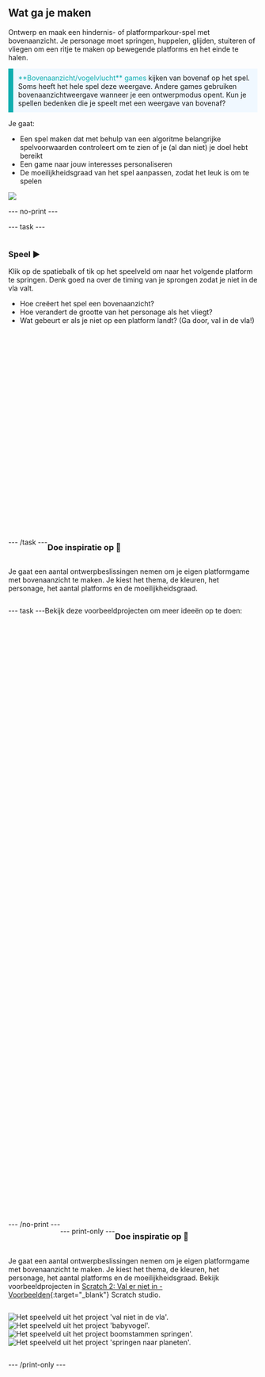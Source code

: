 ## Wat ga je maken

Ontwerp en maak een hindernis- of platformparkour-spel met bovenaanzicht. Je personage moet springen, huppelen, glijden, stuiteren of vliegen om een ritje te maken op bewegende platforms en het einde te halen.

<p style="border-left: solid; border-width:10px; border-color: #0faeb0; background-color: aliceblue; padding: 10px;">
<span style="color: #0faeb0">**Bovenaanzicht/vogelvlucht** games</span> kijken van bovenaf op het spel. Soms heeft het hele spel deze weergave. Andere games gebruiken bovenaanzichtweergave wanneer je een ontwerpmodus opent. Kun je spellen bedenken die je speelt met een weergave van bovenaf? 
</p>

Je gaat:
+ Een spel maken dat met behulp van een algoritme belangrijke spelvoorwaarden controleert om te zien of je (al dan niet) je doel hebt bereikt
+ Een game naar jouw interesses personaliseren
+ De moeilijkheidsgraad van het spel aanpassen, zodat het leuk is om te spelen

![](images/example-strip.png)

--- no-print ---

--- task ---

<div style="display: flex; flex-wrap: wrap">
<div style="flex-basis: 175px; flex-grow: 1">  

### Speel ▶️ 

Klik op de spatiebalk of tik op het speelveld om naar het volgende platform te springen. Denk goed na over de timing van je sprongen zodat je niet in de vla valt.

+ Hoe creëert het spel een bovenaanzicht? 
+ Hoe verandert de grootte van het personage als het vliegt? 
+ Wat gebeurt er als je niet op een platform landt? (Ga door, val in de vla!)

</div>

<div>
<div class="scratch-preview" style="margin-left: 15px;">
  <iframe allowtransparency="true" width="485" height="402" src="" frameborder="0"></iframe>
</div>

</div>

--- /task ---

### Doe inspiratie op 💭

Je gaat een aantal ontwerpbeslissingen nemen om je eigen platformgame met bovenaanzicht te maken. Je kiest het thema, de kleuren, het personage, het aantal platforms en de moeilijkheidsgraad.

--- task ---

Bekijk deze voorbeeldprojecten om meer ideeën op te doen:
<div class="scratch-preview" style="margin-left: 15px;">
  <iframe allowtransparency="true" width="485" height="402" src="" frameborder="0"></iframe>
</div>
<div class="scratch-preview" style="margin-left: 15px;">
  <iframe allowtransparency="true" width="485" height="402" src="" frameborder="0"></iframe>
</div>
<div class="scratch-preview" style="margin-left: 15px;">
  <iframe allowtransparency="true" width="485" height="402" src="" frameborder="0"></iframe>
</div>
--- /no-print ---

--- print-only ---

### Doe inspiratie op 💭

Je gaat een aantal ontwerpbeslissingen nemen om je eigen platformgame met bovenaanzicht te maken. Je kiest het thema, de kleuren, het personage, het aantal platforms en de moeilijkheidsgraad. Bekijk voorbeeldprojecten in [Scratch 2: Val er niet in - Voorbeelden](https://scratch.mit.edu/studios/29599110/){:target="_blank"} Scratch studio.

![Het speelveld uit het project 'val niet in de vla'.](images/custard.png) ![Het speelveld uit het project 'babyvogel'.](images/bird.png) ![Het speelveld uit het project boomstammen springen'.](images/frog.png) ![Het speelveld uit het project 'springen naar planeten'.](images/space.png)

--- /print-only ---

 
